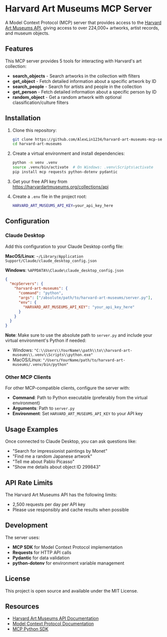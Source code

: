 # Harvard Art Museums MCP Server

A Model Context Protocol (MCP) server that provides access to the [Harvard Art Museums API](https://harvardartmuseums.org/collections/api), giving access to over 224,000+ artworks, artist records, and museum objects.

## Features

This MCP server provides 5 tools for interacting with Harvard's art collection:

- **search_objects** - Search artworks in the collection with filters
- **get_object** - Fetch detailed information about a specific artwork by ID
- **search_people** - Search for artists and people in the collection
- **get_person** - Fetch detailed information about a specific person by ID
- **random_object** - Get a random artwork with optional classification/culture filters

## Installation

1. Clone this repository:
   ```bash
   git clone https://github.com/AlexLin1234/harvard-art-museums-mcp-server
   cd harvard-art-museums
   ```

2. Create a virtual environment and install dependencies:
   ```bash
   python -m venv .venv
   source .venv/bin/activate  # On Windows: .venv\Scripts\activate
   pip install mcp requests python-dotenv pydantic
   ```

3. Get your free API key from https://harvardartmuseums.org/collections/api

4. Create a `.env` file in the project root:
   ```bash
   HARVARD_ART_MUSEUMS_API_KEY=your_api_key_here
   ```

## Configuration

### Claude Desktop

Add this configuration to your Claude Desktop config file:

**MacOS/Linux**: `~/Library/Application Support/Claude/claude_desktop_config.json`

**Windows**: `%APPDATA%\Claude\claude_desktop_config.json`

```json
{
  "mcpServers": {
    "harvard-art-museums": {
      "command": "python",
      "args": ["/absolute/path/to/harvard-art-museums/server.py"],
      "env": {
        "HARVARD_ART_MUSEUMS_API_KEY": "your_api_key_here"
      }
    }
  }
}
```

**Note**: Make sure to use the absolute path to `server.py` and include your virtual environment's Python if needed:
- Windows: `"C:\\Users\\YourName\\path\\to\\harvard-art-museums\\.venv\\Scripts\\python.exe"`
- MacOS/Linux: `"/Users/YourName/path/to/harvard-art-museums/.venv/bin/python"`

### Other MCP Clients

For other MCP-compatible clients, configure the server with:
- **Command**: Path to Python executable (preferably from the virtual environment)
- **Arguments**: Path to `server.py`
- **Environment**: Set `HARVARD_ART_MUSEUMS_API_KEY` to your API key

## Usage Examples

Once connected to Claude Desktop, you can ask questions like:

- "Search for impressionist paintings by Monet"
- "Find me a random Japanese artwork"
- "Tell me about Pablo Picasso"
- "Show me details about object ID 299843"

## API Rate Limits

The Harvard Art Museums API has the following limits:
- 2,500 requests per day per API key
- Please use responsibly and cache results when possible

## Development

The server uses:
- **MCP SDK** for Model Context Protocol implementation
- **Requests** for HTTP API calls
- **Pydantic** for data validation
- **python-dotenv** for environment variable management

## License

This project is open source and available under the MIT License.

## Resources

- [Harvard Art Museums API Documentation](https://github.com/harvardartmuseums/api-docs)
- [Model Context Protocol Documentation](https://modelcontextprotocol.io)
- [MCP Python SDK](https://github.com/modelcontextprotocol/python-sdk)
